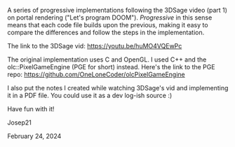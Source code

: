 A series of progressive implementations following the 3DSage video (part 1) on portal rendering ("Let's program DOOM"). *Progressive* in this sense means that each code file builds upon the previous, making it easy to compare the differences and follow the steps in the implementation. 

The link to the 3DSage vid: https://youtu.be/huMO4VQEwPc 

The original implementation uses C and OpenGL. I used C++ and the olc::PixelGameEngine (PGE for short) instead. Here's the link to the PGE repo: https://github.com/OneLoneCoder/olcPixelGameEngine

I also put the notes I created while watching 3DSage's vid and implementing it in a PDF file. You could use it as a dev log-ish source :)

Have fun with it!

Josep21

February 24, 2024
